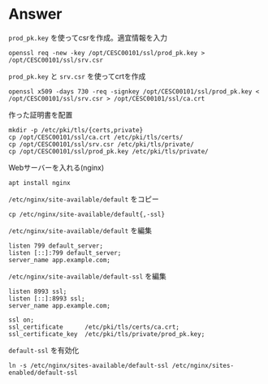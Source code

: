 
# Answer

`prod_pk.key` を使ってcsrを作成。適宜情報を入力

```
openssl req -new -key /opt/CESC00101/ssl/prod_pk.key > /opt/CESC00101/ssl/srv.csr
```

`prod_pk.key` と `srv.csr` を使ってcrtを作成

```
openssl x509 -days 730 -req -signkey /opt/CESC00101/ssl/prod_pk.key < /opt/CESC00101/ssl/srv.csr > /opt/CESC00101/ssl/ca.crt
```

作った証明書を配置

```
mkdir -p /etc/pki/tls/{certs,private}
cp /opt/CESC00101/ssl/ca.crt /etc/pki/tls/certs/
cp /opt/CESC00101/ssl/srv.csr /etc/pki/tls/private/
cp /opt/CESC00101/ssl/prod_pk.key /etc/pki/tls/private/
```

Webサーバーを入れる(nginx)

```
apt install nginx
```

`/etc/nginx/site-available/default` をコピー

```
cp /etc/nginx/site-available/default{,-ssl}
```

`/etc/nginx/site-available/default` を編集

```
listen 799 default_server;
listen [::]:799 default_server;
server_name app.example.com;
```

`/etc/nginx/site-available/default-ssl` を編集

```
listen 8993 ssl;
listen [::]:8993 ssl;
server_name app.example.com;

ssl on;
ssl_certificate      /etc/pki/tls/certs/ca.crt;
ssl_certificate_key  /etc/pki/tls/private/prod_pk.key;
```

`default-ssl` を有効化

```
ln -s /etc/nginx/sites-available/default-ssl /etc/nginx/sites-enabled/default-ssl
```

